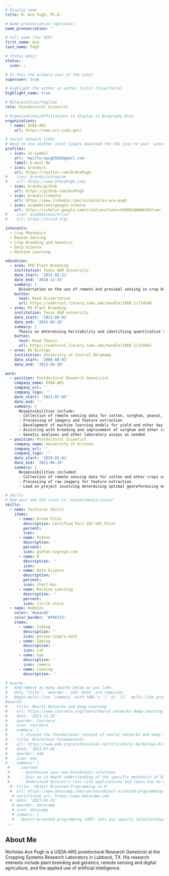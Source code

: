 ```yaml
---
# Display name
title: N. Ace Pugh, Ph.D.

# Name pronunciation (optional)
name_pronunciation: ''

# Full name (for SEO)
first_name: Ace
last_name: Pugh

# Status emoji
status: 
  icon: ☕️

# Is this the primary user of the site?
superuser: true

# Highlight the author in author lists? (true/false)
highlight_name: true

# Role/position/tagline
role: Postdoctoral Scientist

# Organizations/Affiliations to display in Biography blox
organizations:
  - name: USDA-ARS
    url: https://www.ars.usda.gov/

# Social network links
# Need to use another icon? Simply download the SVG icon to your `assets/media/icons/` folder.
profiles:
  - icon: at-symbol
    url: 'mailto:npugh501@gmail.com'
    label: E-mail Me
  - icon: brands/x
    url: https://twitter.com/DrAcePugh
#  - icon: brands/instagram
#    url: https://www.DrAcePugh.com/
  - icon: brands/github
    url: https://github.com/AcePugh
  - icon: brands/linkedin
    url: https://www.linkedin.com/in/nicholas-ace-pugh
  - icon: academicons/google-scholar
    url: https://scholar.google.com/citations?user=V4SK0xQAAAAJ&hl=en
#  - icon: academicons/orcid
#    url: https://orcid.org/

interests:
  - Crop Phenomics
  - Remote Sensing
  - Crop Breeding and Genetics
  - Data Science
  - Machine Learning

education:
  - area: PhD Plant Breeding
    institution: Texas A&M University
    date_start: '2015-05-21'
    date_end: '2018-12-15'
    summary: |
      Dissertation on the use of remote and proximal sensing in crop breeding programs.
    button:
      text: Read Dissertation
      url: https://oaktrust.library.tamu.edu/handle/1969.1/174548
  - area: MS Plant Breeding
    institution: Texas A&M university
    date_start: '2012-08-01'
    date_end: '2015-05-20'
    summary: |
      Thesis on determining heritability and identifying quantitative trait loci (QTL) for popping quality in sorghum grain.
    button:
      text: Read Thesis
      url: https://oaktrust.library.tamu.edu/handle/1969.1/155661
  - area: BS Biology
    institution: University of Central Oklahoma
    date_start: '2006-08-01'
    date_end: '2012-05-20'

work:
  - position: Postdoctoral Research Geneticist
    company_name: USDA-ARS
    company_url: ''
    company_logo: ''
    date_start: '2021-07-05'
    date_end: ''
    summary: |
      Responsibilities include:
      - Collection of remote sensing data for cotton, sorghum, peanut, and maize using drones
      - Processing of imagery and feature extraction
      - Development of machine learning models for yield and other key traits for cotton, peanut, and sorghum
      - Assisting with breeding and improvement of sorghum and other crops
      - Genetic analyses and other laboratory assays as needed     
  - position: Postdoctoral Scientist
    company_name: University of Arizona
    company_url: ''
    company_logo: ''
    date_start: '2019-01-01'
    date_end: '2021-06-20'
    summary: |
      Responsibilities included:
      - Collection of remote sensing data for cotton and other crops using drones
      - Processing of raw imagery for feature extraction
      - Lead on project involving determining optimal georeferencing methodologies

# Skills
# Add your own SVG icons to `assets/media/icons/`
skills:
  - name: Technical Skills
    items:
      - name: Drone Pilot
        description: Certified Part 107 UAS Pilot
        percent: 
        icon: 
      - name: Python
        description: ''
        percent: 
        icon: python-svgrepo-com
      - name: R
        description: ''
        icon: 
      - name: Data Science
        description: ''
        percent: 
        icon: chart-bar
      - name: Machine Learning
        description: ''
        percent: 
        icon: circle-stack
  - name: Hobbies
    color: '#eeac02'
    color_border: '#f0bf23'
    items:
      - name: Coding
        description: ''
        icon: person-simple-walk
      - name: Gaming
        description: ''
        icon: cat
      - name: Gym
        description: ''
        icon: camera
      - name: Cooking
        description: ''

# Awards.
#   Add/remove as many awards below as you like.
#   Only `title`, `awarder`, and `date` are required.
#   Begin multi-line `summary` with YAML's `|` or `|2-` multi-line prefix and indent 2 spaces below.
#awards:
#  - title: Neural Networks and Deep Learning
#    url: https://www.coursera.org/learn/neural-networks-deep-learning
#    date: '2023-11-25'
#    awarder: Coursera
#    icon: coursera
#    summary: |
#      I studied the foundational concept of neural networks and deep learning. By the end, I was familiar with the significant technological trends driving #the rise of deep learning; build, train, and apply fully connected deep neural networks; implement efficient (vectorized) neural networks; identify key #parameters in a neural network’s architecture; and apply deep learning to your own applications.
#  - title: Blockchain Fundamentals
#    url: https://www.edx.org/professional-certificate/uc-berkeleyx-blockchain-fundamentals
#    date: '2023-07-01'
#    awarder: edX
#    icon: edx
#    summary: |
 #     Learned:
 #     - Synthesize your own blockchain solutions
 #     - Gain an in-depth understanding of the specific mechanics of Bitcoin
 #     - Understand Bitcoin’s real-life applications and learn how to attack and destroy Bitcoin, Ethereum, smart contracts and Dapps, and alternatives to #Bitcoin’s Proof-of-Work consensus algorithm
  #- title: 'Object-Oriented Programming in R'
  #  url: https://www.datacamp.com/courses/object-oriented-programming-with-s3-and-r6-in-r
   # certificate_url: https://www.datacamp.com
  #  date: '2023-01-21'
   # awarder: datacamp
   # icon: datacamp
   # summary: |
   #   Object-oriented programming (OOP) lets you specify relationships between functions and the objects that they can act on, helping you manage complexity #in your code. This is an intermediate level course, providing an introduction to OOP, using the S3 and R6 systems. S3 is a great day-to-day R programming #tool that simplifies some of the functions that you write. R6 is especially useful for industry-specific analyses, working with web APIs, and building GUIs.
---
```


## About Me

Nicholas Ace Pugh is a USDA-ARS postdoctoral Research Geneticist at the Cropping Systems Research Laboratory in Lubbock, TX. His research interests include plant breeding and genetics, remote sensing and digital agriculture, and the applied use of artificial intelligence. 
